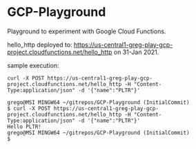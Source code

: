 # GCP-Playground

Playground to experiment with Google Cloud Functions.

hello_http deployed to:
<https://us-central1-greg-play-gcp-project.cloudfunctions.net/hello_http>
on 31-Jan 2021.

sample execution:

```Shell
curl -X POST https://us-central1-greg-play-gcp-project.cloudfunctions.net/hello_http -H "Content-Type:application/json" -d '{"name":"PLTR"}'
```

```Shell
grego@MSI MINGW64 ~/gitrepos/GCP-Playground (InitialCommit)
$ curl -X POST https://us-central1-greg-play-gcp-project.cloudfunctions.net/hello_http -H "Content-Type:application/json" -d '{"name":"PLTR"}'
Hello PLTR!
grego@MSI MINGW64 ~/gitrepos/GCP-Playground (InitialCommit)
$
```
